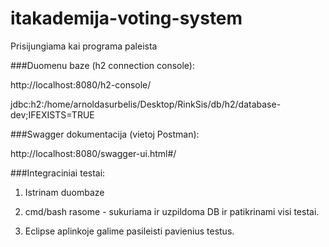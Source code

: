 # itakademija-voting-system

Prisijungiama kai programa paleista

###Duomenu baze (h2 connection console):

  http://localhost:8080/h2-console/

  jdbc:h2:/home/arnoldasurbelis/Desktop/RinkSis/db/h2/database-dev;IFEXISTS=TRUE

###Swagger dokumentacija (vietoj Postman):

  http://localhost:8080/swagger-ui.html#/

###Integraciniai testai:
  
  1) Istrinam duombaze
  
  2) cmd/bash rasome <mvn clean verify> - sukuriama ir uzpildoma DB ir patikrinami visi testai.
  
  3) Eclipse aplinkoje galime pasileisti pavienius testus.
